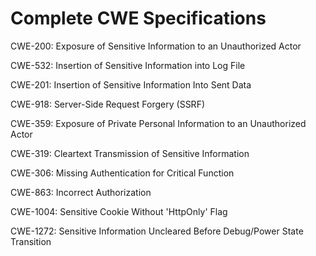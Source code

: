 

# Complete CWE Specifications

CWE-200: Exposure of Sensitive Information to an Unauthorized Actor

CWE-532: Insertion of Sensitive Information into Log File

CWE-201: Insertion of Sensitive Information Into Sent Data

CWE-918: Server-Side Request Forgery (SSRF)

CWE-359: Exposure of Private Personal Information to an Unauthorized Actor

CWE-319: Cleartext Transmission of Sensitive Information

CWE-306: Missing Authentication for Critical Function

CWE-863: Incorrect Authorization

CWE-1004: Sensitive Cookie Without 'HttpOnly' Flag

CWE-1272: Sensitive Information Uncleared Before Debug/Power State Transition